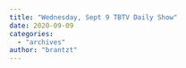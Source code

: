 ```yaml
---
title: "Wednesday, Sept 9 TBTV Daily Show"
date: 2020-09-09
categories: 
  - "archives"
author: "brantzt"
---
```




